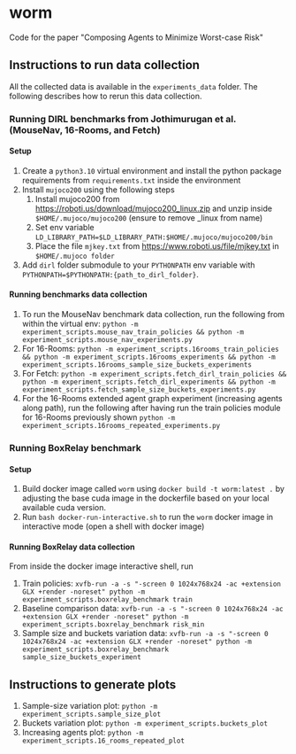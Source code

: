 # worm
Code for the paper "Composing Agents to Minimize Worst-case Risk"

## Instructions to run data collection
All the collected data is available in the `experiments_data` folder. The following describes how to rerun this data collection.

### Running DIRL benchmarks from Jothimurugan et al. (MouseNav, 16-Rooms, and Fetch)

#### Setup
1. Create a `python3.10` virtual environment and install the python package requirements from `requirements.txt` inside the environment
2. Install `mujoco200` using the following steps
   1. Install mujoco200 from https://roboti.us/download/mujoco200_linux.zip and unzip inside `$HOME/.mujoco/mujoco200` (ensure to remove _linux from name)
   2. Set env variable `LD_LIBRARY_PATH=$LD_LIBRARY_PATH:$HOME/.mujoco/mujoco200/bin`
   3. Place the file `mjkey.txt` from https://www.roboti.us/file/mjkey.txt in `$HOME/.mujoco folder`
3. Add `dirl` folder submodule to your `PYTHONPATH` env variable with `PYTHONPATH=$PYTHONPATH:{path_to_dirl_folder}`.

#### Running benchmarks data collection
1. To run the MouseNav benchmark data collection, run the following from within the virtual env:
   ```python -m experiment_scripts.mouse_nav_train_policies && python -m experiment_scripts.mouse_nav_experiments.py```
2. For 16-Rooms:
   ```python -m experiment_scripts.16rooms_train_policies && python -m experiment_scripts.16rooms_experiments && python -m experiment_scripts.16rooms_sample_size_buckets_experiments```
3. For Fetch:
   ```python -m experiment_scripts.fetch_dirl_train_policies && python -m experiment_scripts.fetch_dirl_experiments && python -m experiment_scripts.fetch_sample_size_buckets_experiments.py```
4. For the 16-Rooms extended agent graph experiment (increasing agents along path), run the following after having run the train policies module for 16-Rooms previously shown
   ```python -m experiment_scripts.16rooms_repeated_experiments.py```

### Running BoxRelay benchmark

#### Setup
1. Build docker image called `worm` using `docker build -t worm:latest .` by adjusting the base cuda image in the dockerfile based on your local available cuda version.
2. Run `bash docker-run-interactive.sh` to run the `worm` docker image in interactive mode (open a shell with docker image)

#### Running BoxRelay data collection
From inside the docker image interactive shell, run
1. Train policies: `xvfb-run -a -s "-screen 0 1024x768x24 -ac +extension GLX +render -noreset" python -m experiment_scripts.boxrelay_benchmark train`
2. Baseline comparison data: `xvfb-run -a -s "-screen 0 1024x768x24 -ac +extension GLX +render -noreset" python -m experiment_scripts.boxrelay_benchmark risk_min`
3. Sample size and buckets variation data: `xvfb-run -a -s "-screen 0 1024x768x24 -ac +extension GLX +render -noreset" python -m experiment_scripts.boxrelay_benchmark sample_size_buckets_experiment`

## Instructions to generate plots
1. Sample-size variation plot: `python -m experiment_scripts.sample_size_plot`
2. Buckets variation plot: `python -m experiment_scripts.buckets_plot`
3. Increasing agents plot: `python -m experiment_scripts.16_rooms_repeated_plot`
